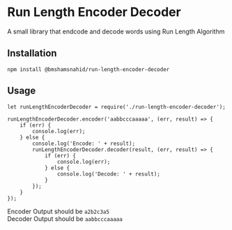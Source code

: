 Run Length Encoder Decoder
=========

A small library that endcode and decode words using Run Length Algorithm

## Installation

  `npm install @bmshamsnahid/run-length-encoder-decoder`

## Usage

    let runLengthEncoderDecoder = require('./run-length-encoder-decoder');

    runLengthEncoderDecoder.encoder('aabbcccaaaaa', (err, result) => {
        if (err) {
            console.log(err);
        } else {
            console.log('Encode: ' + result);
            runLengthEncoderDecoder.decoder(result, (err, result) => {
                if (err) {
                    console.log(err);
                } else {
                    console.log('Decode: ' + result);
                }
            });
        }
    });
  
  
  Encoder Output should be `a2b2c3a5`  
  Decoder Output should be `aabbcccaaaaa`
